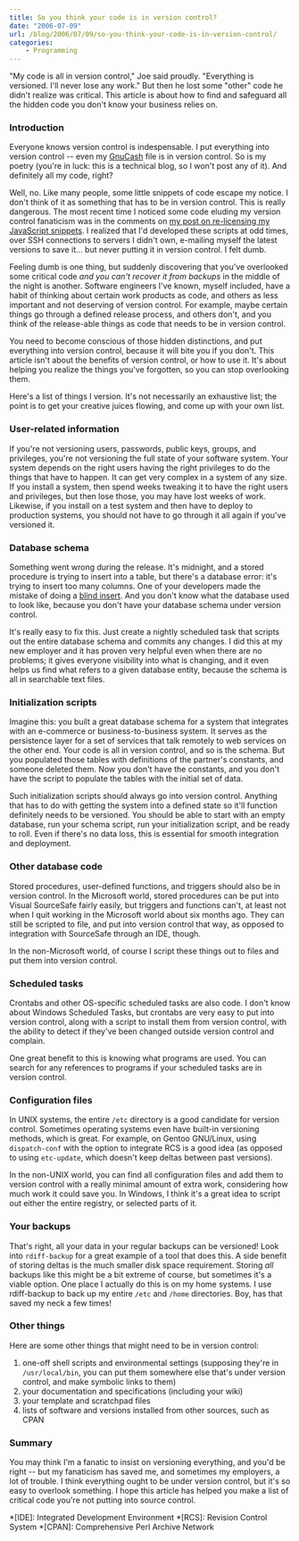 ```yaml
---
title: So you think your code is in version control?
date: "2006-07-09"
url: /blog/2006/07/09/so-you-think-your-code-is-in-version-control/
categories:
    - Programming
---
```

"My code is all in version control," Joe said proudly. "Everything is versioned. I'll never lose any work." But then he lost some "other" code he didn't realize was critical. This article is about how to find and safeguard all the hidden code you don't know your business relies on.

### Introduction

Everyone knows version control is indespensable. I put everything into version control -- even my [GnuCash][1] file is in version control. So is my poetry (you're in luck: this is a technical blog, so I won't post any of it). And definitely all my code, right?

Well, no. Like many people, some little snippets of code escape my notice. I don't think of it as something that has to be in version control. This is really dangerous. The most recent time I noticed some code eluding my version control fanaticism was in the comments on [my post on re-licensing my JavaScript snippets][2]. I realized that I'd developed these scripts at odd times, over SSH connections to servers I didn't own, e-mailing myself the latest versions to save it&#8230; but never putting it in version control. I felt dumb.

Feeling dumb is one thing, but suddenly discovering that you've overlooked some critical code *and you can't recover it from backups* in the middle of the night is another. Software engineers I've known, myself included, have a habit of thinking about certain work products as code, and others as less important and not deserving of version control. For example, maybe certain things go through a defined release process, and others don't, and you think of the release-able things as code that needs to be in version control.

You need to become conscious of those hidden distinctions, and put everything into version control, because it will bite you if you don't. This article isn't about the benefits of version control, or how to use it. It's about helping you realize the things you've forgotten, so you can stop overlooking them.

Here's a list of things I version. It's not necessarily an exhaustive list; the point is to get your creative juices flowing, and come up with your own list.

### User-related information

If you're not versioning users, passwords, public keys, groups, and privileges, you're not versioning the full state of your software system. Your system depends on the right users having the right privileges to do the things that have to happen. It can get very complex in a system of any size. If you install a system, then spend weeks tweaking it to have the right users and privileges, but then lose those, you may have lost weeks of work. Likewise, if you install on a test system and then have to deploy to production systems, you should not have to go through it all again if you've versioned it.

### Database schema

Something went wrong during the release. It's midnight, and a stored procedure is trying to insert into a table, but there's a database error: it's trying to insert too many columns. One of your developers made the mistake of doing a [blind insert][3]. And you don't know what the database used to look like, because you don't have your database schema under version control.

It's really easy to fix this. Just create a nightly scheduled task that scripts out the entire database schema and commits any changes. I did this at my new employer and it has proven very helpful even when there are no problems; it gives everyone visibility into what is changing, and it even helps us find what refers to a given database entity, because the schema is all in searchable text files.

### Initialization scripts

Imagine this: you built a great database schema for a system that integrates with an e-commerce or business-to-business system. It serves as the persistence layer for a set of services that talk remotely to web services on the other end. Your code is all in version control, and so is the schema. But you populated those tables with definitions of the partner's constants, and someone deleted them. Now you don't have the constants, and you don't have the script to populate the tables with the initial set of data.

Such initialization scripts should always go into version control. Anything that has to do with getting the system into a defined state so it'll function definitely needs to be versioned. You should be able to start with an empty database, run your schema script, run your initialization script, and be ready to roll. Even if there's no data loss, this is essential for smooth integration and deployment.

### Other database code

Stored procedures, user-defined functions, and triggers should also be in version control. In the Microsoft world, stored procedures can be put into Visual SourceSafe fairly easily, but triggers and functions can't, at least not when I quit working in the Microsoft world about six months ago. They can still be scripted to file, and put into version control that way, as opposed to integration with SourceSafe through an IDE, though.

In the non-Microsoft world, of course I script these things out to files and put them into version control.

### Scheduled tasks

Crontabs and other OS-specific scheduled tasks are also code. I don't know about Windows Scheduled Tasks, but crontabs are very easy to put into version control, along with a script to install them from version control, with the ability to detect if they've been changed outside version control and complain.

One great benefit to this is knowing what programs are used. You can search for any references to programs if your scheduled tasks are in version control.

### Configuration files

In UNIX systems, the entire `/etc` directory is a good candidate for version control. Sometimes operating systems even have built-in versioning methods, which is great. For example, on Gentoo GNU/Linux, using `dispatch-conf` with the option to integrate RCS is a good idea (as opposed to using `etc-update`, which doesn't keep deltas between past versions).

In the non-UNIX world, you can find all configuration files and add them to version control with a really minimal amount of extra work, considering how much work it could save you. In Windows, I think it's a great idea to script out either the entire registry, or selected parts of it.

### Your backups

That's right, all your data in your regular backups can be versioned! Look into `rdiff-backup` for a great example of a tool that does this. A side benefit of storing deltas is the much smaller disk space requirement. Storing *all* backups like this might be a bit extreme of course, but sometimes it's a viable option. One place I actually do this is on my home systems. I use rdiff-backup to back up my entire `/etc` and `/home` directories. Boy, has that saved my neck a few times!

### Other things

Here are some other things that might need to be in version control:

1.  one-off shell scripts and environmental settings (supposing they're in `/usr/local/bin`, you can put them somewhere else that's under version control, and make symbolic links to them)
2.  your documentation and specifications (including your wiki)
3.  your template and scratchpad files
4.  lists of software and versions installed from other sources, such as CPAN

### Summary

You may think I'm a fanatic to insist on versioning everything, and you'd be right -- but my fanaticism has saved me, and sometimes my employers, a lot of trouble. I think everything ought to be under version control, but it's so easy to overlook something. I hope this article has helped you make a list of critical code you're not putting into source control.

 [1]: http://www.gnucash.org/
 [2]: http://www.xaprb.com/blog/2006/06/19/xaprb-scripts-relicensed/
 [3]: http://www.xaprb.com/blog/2006/07/07/what-is-a-sql-blind-insert/

 *[IDE]: Integrated Development Environment
 *[RCS]: Revision Control System
 *[CPAN]: Comprehensive Perl Archive Network
